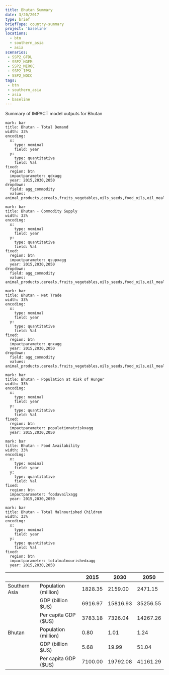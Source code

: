 ```yaml
---
title: Bhutan Summary
date: 3/20/2017
type: brief
briefType: country-summary
project: 'baseline'
locations:
  - btn
  - southern_asia
  - asia
scenarios:
 - SSP2_GFDL
 - SSP2_HGEM
 - SSP2_MIROC
 - SSP2_IPSL
 - SSP2_NOCC
tags:
 - btn
 - southern_asia
 - asia
 - baseline
---
```

Summary of IMPACT model outputs for Bhutan

```chart
mark: bar
title: Bhutan - Total Demand
width: 33%
encoding:
  x:
    type: nominal
    field: year
  y:
    type: quantitative
    field: Val
fixed:
  region: btn
  impactparameter: qdxagg
  year: 2015,2030,2050
dropdown:
  field: agg_commodity
  values: animal_products,cereals,fruits_vegetables,oils_seeds,food_oils,oil_meals,other,pulses,roots_tubers,sugar
```

```chart
mark: bar
title: Bhutan - Commodity Supply
width: 33%
encoding:
  x:
    type: nominal
    field: year
  y:
    type: quantitative
    field: Val
fixed:
  region: btn
  impactparameter: qsupxagg
  year: 2015,2030,2050
dropdown:
  field: agg_commodity
  values: animal_products,cereals,fruits_vegetables,oils_seeds,food_oils,oil_meals,other,pulses,roots_tubers,sugar
```

```chart
mark: bar
title: Bhutan - Net Trade
width: 33%
encoding:
  x:
    type: nominal
    field: year
  y:
    type: quantitative
    field: Val
fixed:
  region: btn
  impactparameter: qnxagg
  year: 2015,2030,2050
dropdown:
  field: agg_commodity
  values: animal_products,cereals,fruits_vegetables,oils_seeds,food_oils,oil_meals,other,pulses,roots_tubers,sugar
```

```chart
mark: bar
title: Bhutan - Population at Risk of Hunger
width: 33%
encoding:
  x:
    type: nominal
    field: year
  y:
    type: quantitative
    field: Val
fixed:
  region: btn
  impactparameter: populationatriskxagg
  year: 2015,2030,2050
```

```chart
mark: bar
title: Bhutan - Food Availability
width: 33%
encoding:
  x:
    type: nominal
    field: year
  y:
    type: quantitative
    field: Val
fixed:
  region: btn
  impactparameter: foodavailxagg
  year: 2015,2030,2050
```

```chart
mark: bar
title: Bhutan - Total Malnourished Children
width: 33%
encoding:
  x:
    type: nominal
    field: year
  y:
    type: quantitative
    field: Val
fixed:
  region: btn
  impactparameter: totalmalnourishedxagg
  year: 2015,2030,2050
```

|   |   | 2015 | 2030 | 2050 |
|---|---|---|---|---|
| Southern Asia | Population (million) | 1828.35 | 2159.00 | 2471.15 |
|  | GDP (billion $US) | 6916.97 | 15816.93 | 35256.55 |
|  | Per capita GDP ($US) | 3783.18 | 7326.04 | 14267.26 |
| Bhutan | Population (million) | 0.80 | 1.01 | 1.24 |
|  | GDP (billion $US) | 5.68 | 19.99 | 51.04 |
|  | Per capita GDP ($US) | 7100.00| 19792.08| 41161.29|